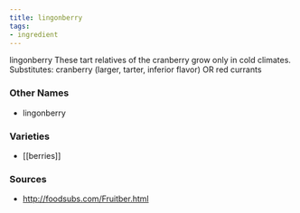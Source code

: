 ```yaml
---
title: lingonberry
tags:
- ingredient
---
```

lingonberry These tart relatives of the cranberry grow only in cold climates. Substitutes: cranberry (larger, tarter, inferior flavor) OR red currants

### Other Names

* lingonberry

### Varieties

* [[berries]]

### Sources
* http://foodsubs.com/Fruitber.html
